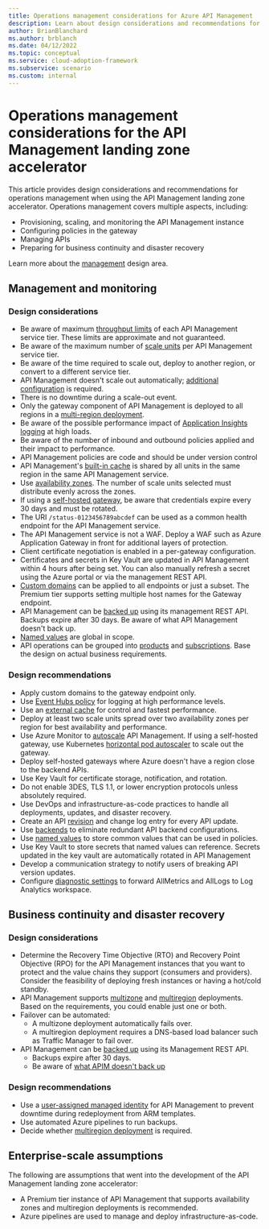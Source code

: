 ```yaml
---
title: Operations management considerations for Azure API Management
description: Learn about design considerations and recommendations for operations management in the Azure API Management landing zone accelerator
author: BrianBlanchard
ms.author: brblanch
ms.date: 04/12/2022
ms.topic: conceptual
ms.service: cloud-adoption-framework
ms.subservice: scenario
ms.custom: internal
---
```


# Operations management considerations for the API Management landing zone accelerator

This article provides design considerations and recommendations for operations management when using the API Management landing zone accelerator. Operations management covers multiple aspects, including:

- Provisioning, scaling, and monitoring the API Management instance
- Configuring policies in the gateway
- Managing APIs
- Preparing for business continuity and disaster recovery

Learn more about the [management](/azure/cloud-adoption-framework/ready/landing-zone/design-area/management) design area.

## Management and monitoring

### Design considerations

- Be aware of maximum [throughput limits](/azure/azure-resource-manager/management/azure-subscription-service-limits#api-management-limits) of each API Management service tier. These limits are approximate and not guaranteed.
- Be aware of the maximum number of [scale units](https://azure.microsoft.com/pricing/details/api-management/) per API Management service tier.
- Be aware of the time required to scale out, deploy to another region, or convert to a different service tier.
- API Management doesn't scale out automatically; [additional configuration](/azure/api-management/api-management-howto-autoscale) is required.
- There is no downtime during a scale-out event.
- Only the gateway component of API Management is deployed to all regions in a [multi-region deployment](/azure/api-management/api-management-howto-deploy-multi-region). 
- Be aware of the possible performance impact of [Application Insights logging](/azure/api-management/api-management-howto-app-insights) at high loads.
- Be aware of the number of inbound and outbound policies applied and their impact to performance.
- API Management policies are code and should be under version control
- API Management's [built-in cache](/azure/api-management/api-management-howto-cache) is shared by all units in the same region in the same API Management service.
- Use [availability zones](/azure/api-management/zone-redundancy). The number of scale units selected must distribute evenly across the zones.
- If using a [self-hosted gateway](/azure/api-management/self-hosted-gateway-overview), be aware that credentials expire every 30 days and must be rotated. 
- The URI `/status-0123456789abcdef` can be used as a common health endpoint for the API Management service.
- The API Management service is not a WAF. Deploy a WAF such as Azure Application Gateway in front for additional layers of protection.
- Client certificate negotiation is enabled in a per-gateway configuration.
- Certificates and secrets in Key Vault are updated in API Management within 4 hours after being set. You can also manually refresh a secret using the Azure portal or via the management REST API.
- [Custom domains](/azure/api-management/configure-custom-domain) can be applied to all endpoints or just a subset. The Premium tier supports setting multiple host names for the Gateway endpoint.
- API Management can be [backed up](/azure/api-management/api-management-howto-disaster-recovery-backup-restore) using its management REST API. Backups expire after 30 days. Be aware of what API Management doesn't back up.
- [Named values](/azure/api-management/api-management-howto-properties) are global in scope.
- API operations can be grouped into [products](/azure/api-management/api-management-howto-add-products) and [subscriptions](/azure/api-management/api-management-subscriptions). Base the design on actual business requirements.

### Design recommendations

- Apply custom domains to the gateway endpoint only.
- Use [Event Hubs policy](/azure/api-management/api-management-howto-log-event-hubs) for logging at high performance levels.
- Use an [external cache](/azure/api-management/api-management-howto-cache-external) for control and fastest performance.
- Deploy at least two scale units spread over two availability zones per region for best availability and performance.
- Use Azure Monitor to [autoscale](/azure/api-management/api-management-howto-autoscale) API Management. If using a self-hosted gateway, use Kubernetes [horizontal pod autoscaler](/azure/api-management/how-to-self-hosted-gateway-on-kubernetes-in-production#autoscaling) to scale out the gateway.
- Deploy self-hosted gateways where Azure doesn't have a region close to the backend APIs.
- Use Key Vault for certificate storage, notification, and rotation.
- Do not enable 3DES, TLS 1.1, or lower encryption protocols unless absolutely required. 
- Use DevOps and infrastructure-as-code practices to handle all deployments, updates, and disaster recovery. 
- Create an API [revision](/azure/api-management/api-management-revisions) and change log entry for every API update.  
- Use [backends](/azure/api-management/backends) to eliminate redundant API backend configurations.
- Use [named values](/azure/api-management/api-management-howto-properties) to store common values that can be used in policies.
- Use Key Vault to store secrets that named values can reference. Secrets updated in the key vault are automatically rotated in API Management
- Develop a communication strategy to notify users of breaking API version updates.
- Configure [diagnostic settings](/azure/api-management/api-management-howto-use-azure-monitor#resource-logs) to forward AllMetrics and AllLogs to Log Analytics workspace.

## Business continuity and disaster recovery

### Design considerations


- Determine the Recovery Time Objective (RTO) and Recovery Point Objective (RPO) for the API Management instances that you want to protect and the value chains they support (consumers and providers). Consider the feasibility of deploying fresh instances or having a hot/cold standby.
- API Management supports [multizone](/azure/api-management/zone-redundancy) and [multiregion](/azure/api-management/api-management-howto-deploy-multi-region) deployments. Based on the requirements, you could enable just one or both.
- Failover can be automated:
  - A multizone deployment automatically fails over.
  - A multiregion deployment requires a DNS-based load balancer such as Traffic Manager to fail over.
- API Management can be [backed up](/azure/api-management/api-management-howto-disaster-recovery-backup-restore#calling-the-backup-and-restore-operations) using its Management REST API. 
  * Backups expire after 30 days. 
  * Be aware of [what APIM doesn't back up](/azure/api-management/api-management-howto-disaster-recovery-backup-restore#what-is-not-backed-up)

### Design recommendations

- Use a [user-assigned managed identity](/azure/api-management/api-management-howto-use-managed-service-identity) for API Management to prevent downtime during redeployment from ARM templates.
- Use automated Azure pipelines to run backups.
- Decide whether [multiregion deployment](/azure/api-management/api-management-howto-deploy-multi-region) is required.

## Enterprise-scale assumptions

The following are assumptions that went into the development of the API Management landing zone accelerator:

- A Premium tier instance of API Management that supports availability zones and multiregion deployments is recommended.
- Azure pipelines are used to manage and deploy infrastructure-as-code.
